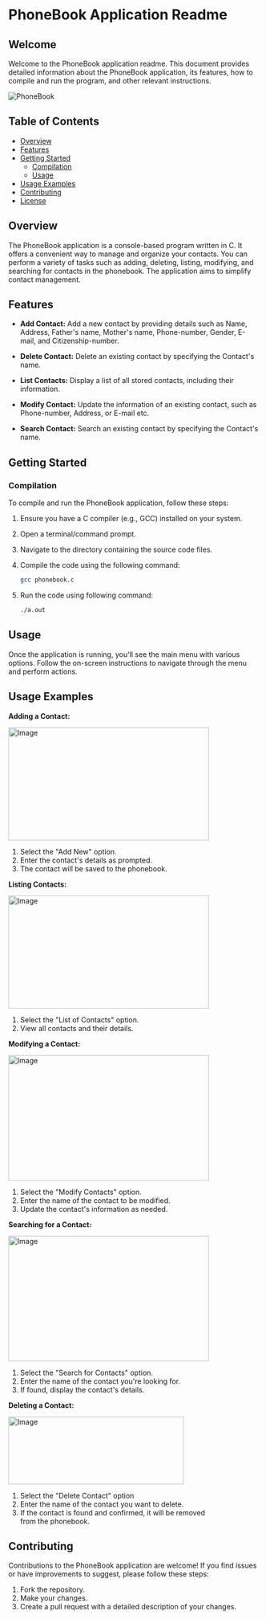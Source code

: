 # PhoneBook Application Readme



## Welcome

Welcome to the PhoneBook application readme. This document provides detailed information about the PhoneBook application, its features, how to compile and run the program, and other relevant instructions.

![PhoneBook]("/Images/one.png")

## Table of Contents

- [Overview](#overview)
- [Features](#features)
- [Getting Started](#getting-started)
  - [Compilation](#compilation)
  - [Usage](#usage)
- [Usage Examples](#usage-examples)
- [Contributing](#contributing)
- [License](#license)

## Overview

The PhoneBook application is a console-based program written in C. It offers a convenient way to manage and organize your contacts. You can perform a variety of tasks such as adding, deleting, listing, modifying, and searching for contacts in the phonebook. The application aims to simplify contact management.

## Features

- **Add Contact:** Add a new contact by providing details such as Name, Address, Father's name, Mother's name, Phone-number, Gender, E-mail, and Citizenship-number.

- **Delete Contact:** Delete an existing contact by specifying the Contact's name.

- **List Contacts:** Display a list of all stored contacts, including their information.

- **Modify Contact:** Update the information of an existing contact, such as Phone-number, Address, or E-mail etc.

-  **Search Contact:** Search an existing contact by specifying the Contact's name.



## Getting Started

### Compilation

To compile and run the PhoneBook application, follow these steps:

1. Ensure you have a C compiler (e.g., GCC) installed on your system.

2. Open a terminal/command prompt.

3. Navigate to the directory containing the source code files.

4. Compile the code using the following command:

   ```bash
   gcc phonebook.c
5. Run the code using following command:

   ```bash
   ./a.out

## Usage

Once the application is running, you'll see the main menu with various options. Follow the on-screen instructions to navigate through the menu and perform actions.

## Usage Examples

**Adding a Contact:**

<img src="C:\Users\Devan Sareen\Desktop\second.png" alt=" Image" width="400" height="225">

1. Select the "Add New" option.
2. Enter the contact's details as prompted.
3. The contact will be saved to the phonebook.
   


**Listing Contacts:**

<img src="C:\Users\Devan Sareen\Desktop\third.png" alt=" Image" width="400" height="225">

1. Select the "List of Contacts" option.
2. View all contacts and their details.



**Modifying a Contact:**

<img src="C:\Users\Devan Sareen\Desktop\fourth.png" alt=" Image" width="400" height="250">

1. Select the "Modify Contacts" option.
2. Enter the name of the contact to be modified.
3. Update the contact's information as needed.



**Searching for a Contact:**

<img src="C:\Users\Devan Sareen\Desktop\fifth.png" alt=" Image" width="400" height="250">

1. Select the "Search for Contacts" option.
2. Enter the name of the contact you're looking for.
3. If found, display the contact's details.



**Deleting  a Contact:**

<img src="C:\Users\Devan Sareen\Desktop\sixth.png" alt=" Image" width="350" height="135">

1. Select the "Delete Contact" option
2. Enter the name of the contact you want to delete.
3.  If the contact is found and confirmed, it will be removed from the phonebook.


      

## Contributing

Contributions to the PhoneBook application are welcome! If you find issues or have improvements to suggest, please follow these steps:

1. Fork the repository.
2. Make your changes.
3. Create a pull request with a detailed description of your changes.


